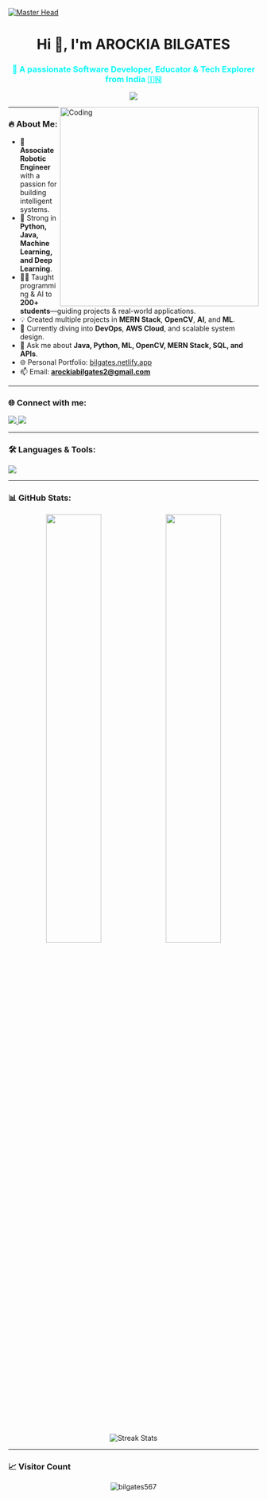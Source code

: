 [![Master Head](https://camo.githubusercontent.com/7b0b31a9d649352b6583905a0150c6ae4bc0c7b722e5cfbb6b28ca0ba01fb22c/68747470733a2f2f696e646f616e616c79746963612e636f6d2f7374617469632f696d616765732f62616e6e6572722e676966)](https://bilgates.netlify.app)

<h1 align="center">Hi 👋, I'm AROCKIA BILGATES</h1>
<h3 align="center" style="color:#0AF8F8;">🚀 A passionate Software Developer, Educator & Tech Explorer from India 🇮🇳</h3>

<p align="center">
  <img src="https://readme-typing-svg.demolab.com?lines=Software+Engineer+%7C+ML%2FAI+Enthusiast+%7C+Open+Source+Lover&center=true&width=500&height=45&color=00F5FF&vCenter=true&size=22" />
</p>

<img align="right" alt="Coding" width="400" src="https://cdn.dribbble.com/users/1162077/screenshots/3848914/programmer.gif">

---

### 🔥 About Me:

- 🤖 **Associate Robotic Engineer** with a passion for building intelligent systems.
- 🧠 Strong in **Python, Java, Machine Learning, and Deep Learning**.
- 👨‍🏫 Taught programming & AI to **200+ students**—guiding projects & real-world applications.
- 💡 Created multiple projects in **MERN Stack**, **OpenCV**, **AI**, and **ML**.
- 🚀 Currently diving into **DevOps**, **AWS Cloud**, and scalable system design.
- 💬 Ask me about **Java, Python, ML, OpenCV, MERN Stack, SQL, and APIs**.
- 🌐 Personal Portfolio: [bilgates.netlify.app](https://bilgates.netlify.app)
- 📫 Email: **arockiabilgates2@gmail.com**

---

### 🌐 Connect with me:

<p align="left">
  <a href="https://linkedin.com/in/bilgates777" target="_blank">
    <img src="https://img.shields.io/badge/LinkedIn-blue?style=for-the-badge&logo=linkedin" />
  </a>
  <a href="https://www.leetcode.com/bilgates567" target="_blank">
    <img src="https://img.shields.io/badge/LeetCode-orange?style=for-the-badge&logo=leetcode" />
  </a>
</p>

---

### 🛠️ Languages & Tools:

<p align="left">
  <img src="https://skillicons.dev/icons?i=python,java,cpp,js,html,css,nodejs,react,mongodb,mysql,springboot,django,git,aws,docker,flask,figma,opencv,pandas,scikit-learn,seaborn" />
</p>

---

### 📊 GitHub Stats:

<p align="center">
  <img width="47%" src="https://github-readme-stats.vercel.app/api?username=bilgates567&show_icons=true&theme=tokyonight" />
  <img width="47%" src="https://github-readme-stats.vercel.app/api/top-langs/?username=bilgates567&layout=compact&theme=tokyonight" />
</p>

<p align="center">
  <img src="https://github-readme-streak-stats.herokuapp.com?user=bilgates567&theme=tokyonight" alt="Streak Stats" />
</p>

---

### 📈 Visitor Count

<p align="center">
  <img src="https://komarev.com/ghpvc/?username=bilgates567&label=Profile+Views&color=blue&style=flat-square" alt="bilgates567" />
</p>
